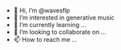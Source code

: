 - 👋 Hi, I’m @wavesflp
- 👀 I’m interested in generative music
- 🌱 I’m currently learning ...
- 💞️ I’m looking to collaborate on ...
- 📫 How to reach me ...

<!---
wavesflp/wavesflp is a ✨ special ✨ repository because its `README.md` (this file) appears on your GitHub profile.
You can click the Preview link to take a look at your changes.
--->
